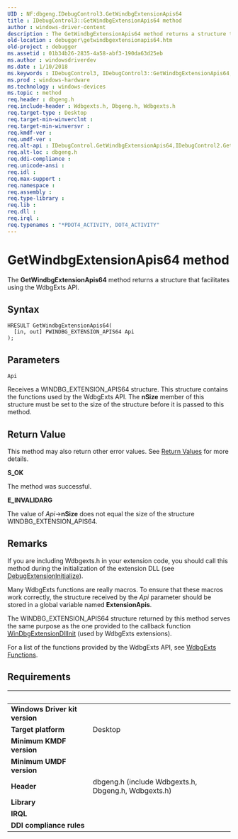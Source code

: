 ```yaml
---
UID : NF:dbgeng.IDebugControl3.GetWindbgExtensionApis64
title : IDebugControl3::GetWindbgExtensionApis64 method
author : windows-driver-content
description : The GetWindbgExtensionApis64 method returns a structure that facilitates using the WdbgExts API.
old-location : debugger\getwindbgextensionapis64.htm
old-project : debugger
ms.assetid : 01b34b26-2835-4a58-abf3-190da63d25eb
ms.author : windowsdriverdev
ms.date : 1/10/2018
ms.keywords : IDebugControl3, IDebugControl3::GetWindbgExtensionApis64, GetWindbgExtensionApis64
ms.prod : windows-hardware
ms.technology : windows-devices
ms.topic : method
req.header : dbgeng.h
req.include-header : Wdbgexts.h, Dbgeng.h, Wdbgexts.h
req.target-type : Desktop
req.target-min-winverclnt : 
req.target-min-winversvr : 
req.kmdf-ver : 
req.umdf-ver : 
req.alt-api : IDebugControl.GetWindbgExtensionApis64,IDebugControl2.GetWindbgExtensionApis64,IDebugControl3.GetWindbgExtensionApis64
req.alt-loc : dbgeng.h
req.ddi-compliance : 
req.unicode-ansi : 
req.idl : 
req.max-support : 
req.namespace : 
req.assembly : 
req.type-library : 
req.lib : 
req.dll : 
req.irql : 
req.typenames : "*PDOT4_ACTIVITY, DOT4_ACTIVITY"
---
```



# GetWindbgExtensionApis64 method
The <b>GetWindbgExtensionApis64</b> method returns a structure that facilitates using the WdbgExts API.

## Syntax

````
HRESULT GetWindbgExtensionApis64(
  [in, out] PWINDBG_EXTENSION_APIS64 Api
);
````

## Parameters

`Api`

Receives a WINDBG_EXTENSION_APIS64 structure.  This structure contains the functions used by the WdbgExts API.  The <b>nSize</b> member of this structure must be set to the size of the structure before it is passed to this method.


## Return Value

This method may also return other error values.  See <a href="https://msdn.microsoft.com/713f3ee2-2f5b-415e-9908-90f5ae428b43">Return Values</a> for more details.
<dl>
<dt><b>S_OK</b></dt>
</dl>The method was successful.
<dl>
<dt><b>E_INVALIDARG</b></dt>
</dl>The value of <i>Api</i>-&gt;<b>nSize</b> does not equal the size of the structure WINDBG_EXTENSION_APIS64.

## Remarks

If you are including Wdbgexts.h in your extension code, you should call this method during the initialization of the extension DLL (see <a href="..\dbgeng\nc-dbgeng-pdebug_extension_initialize.md">DebugExtensionInitialize</a>).

Many WdbgExts functions are really macros.  To ensure that these macros work correctly, the structure received by the <i>Api</i> parameter should be stored in a global variable named <b>ExtensionApis</b>.  

The WINDBG_EXTENSION_APIS64 structure returned by this method serves the same purpose as the one provided to the callback function <a href="..\wdbgexts\nc-wdbgexts-pwindbg_extension_dll_init.md">WinDbgExtensionDllInit</a> (used by WdbgExts extensions).

For a list of the functions provided by the WdbgExts API, see <a href="https://msdn.microsoft.com/library/windows/hardware/ff561258">WdbgExts Functions</a>.</p>

## Requirements
| &nbsp; | &nbsp; |
| ---- |:---- |
| **Windows Driver kit version** |  |
| **Target platform** | Desktop |
| **Minimum KMDF version** |  |
| **Minimum UMDF version** |  |
| **Header** | dbgeng.h (include Wdbgexts.h, Dbgeng.h, Wdbgexts.h) |
| **Library** |  |
| **IRQL** |  |
| **DDI compliance rules** |  |